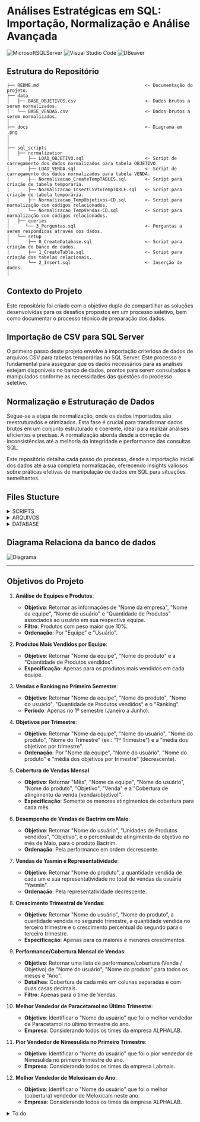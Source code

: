 # Análises Estratégicas em SQL: Importação, Normalização e Análise Avançada

![MicrosoftSQLServer](https://img.shields.io/badge/Microsoft%20SQL%20Server-CC2927.svg?style=for-the-badge&logo=Microsoft-SQL-Server&logoColor=white)
![Visual Studio Code](https://img.shields.io/badge/Visual%20Studio%20Code-007ACC.svg?style=for-the-badge&logo=Visual-Studio-Code&logoColor=white)
![DBeaver](https://img.shields.io/badge/DBeaver-382923.svg?style=for-the-badge&logo=DBeaver&logoColor=white)

## Estrutura do Repositório

```nohighlight
├── REDME.md          			                    <- Documentação do projeto.
├── data
│   ├── BASE_OBJETIVOS.csv                          <- Dados brutos a serem normalizados.
│   └── BASE_VENDAS.csv                             <- Dados brutos a serem normalizados. 
│
├── docs             		                        <- Diagrama em .png
│
│
├── sql_scripts 
│   ├── normalization
│   	├── LOAD_OBJETIVO.sql                       <- Script de carregamento dos dados normalizados para tabela OBJETIVO.
│   	├── LOAD_VENDA.sql                          <- Script de carregamento dos dados normalizados para tabela VENDA.
│  		├── Normalizacao_CreateTempTABLES.sql       <- Script para criação de tabela temporaria.
│   	├── Normalizacao_InsertCSVtoTempTABLE.sql   <- Script para criação de tabela temporaria.
│   	├── Normalizacao_TempObjetivos-CD.sql       <- Script para normalização com códigos relacionados.
│   	└── Normalizacao_TempVendas-CD.sql          <- Script para normalização com códigos relacionados.
│   ├── queries
│	   └── 3_Perguntas.sql                          <- Perguntas a serem respondidas através dos dados.
│   └── setup
│   	├── 0_CreateDatabase.sql                    <- Script para criação do banco de dados.
│   	├── 1_CreateTable.sql                       <- Script para criação das tabelas relacionais.
│   	└── 2_Insert.sql                            <- Inserção de dados.      
│
```
## Contexto do Projeto

Este repositório foi criado com o objetivo duplo de compartilhar as soluções desenvolvidas para os desafios propostos em um processo seletivo, bem como documentar o processo técnico de preparação dos dados.

## Importação de CSV para SQL Server

O primeiro passo deste projeto envolve a importação criteriosa de dados de arquivos CSV para tabelas temporárias no SQL Server. Este processo é fundamental para assegurar que os dados necessários para as análises estejam disponíveis no banco de dados, prontos para serem consultados e manipulados conforme as necessidades das questões do processo seletivo.

## Normalização e Estruturação de Dados

Segue-se a etapa de normalização, onde os dados importados são reestruturados e otimizados. Esta fase é crucial para transformar dados brutos em um conjunto estruturado e coerente, ideal para realizar análises eficientes e precisas. A normalização aborda desde a correção de inconsistências até a melhoria da integridade e performance das consultas SQL.

Este repositório detalha cada passo do processo, desde a importação inicial dos dados até a sua completa normalização, oferecendo insights valiosos sobre práticas efetivas de manipulação de dados em SQL para situações semelhantes.

## Files Stucture
<details>
  <summary>SCRIPTS</summary>

  * 0_CreateDatabase.sql
  * 1_CreateTable.sql
  * 2_Insert.sql
  * 3_Perguntas.sql
</details>

<details>
  <summary>ARQUIVOS</summary>

  * BASE_OBJETIVOS.csv
    * `EAN`
    * `EQUIPE`
    * `VENDEDOR`
    * `JAN`
    * `FEV`
    * `MAR`
    * `ABR`
    * `MAI`
    * `JUN`
    * `JUL`
    * `AGO`
    * `SET`
    * `OUT`
    * `NOV`
    * `DEZ`
  * BASE_VENDAS.csv
    * `EAN`
    * `EQUIPE`
    * `VENDEDOR`
    * `JAN`
    * `FEV`
    * `MAR`
    * `ABR`
    * `MAI`
    * `JUN`
    * `JUL`
    * `AGO`
    * `SET`
    * `OUT`
    * `NOV`
    * `DEZ`
</details>

<details>
  <summary>DATABASE</summary>

* `OBJETIVO`
	* `CD_VENDA` PRIMARY KEY
	* `CD_PRODUTO` FOREIGN KEY
	* `CD_EQUIPE` FOREIGN KEY
	* `CD_USUARIO` FOREIGN KEY
	* `DT_PERIODO`
	* `NR_QUANTIDADE`
* `VENDA`
	* `CD_VENDA` PRIMARY KEY
	* `CD_PRODUTO` FOREIGN KEY
	* `CD_EQUIPE` FOREIGN KEY
	* `CD_USUARIO` FOREIGN KEY
	* `DT_PERIODO`
	* `NR_QUANTIDADE`
* `PRODUTO`
	* `CD_PRODUTO` PRIMARY KEY
	* `NM_PRODUTO`
	* `EAN`
* `EQUIPE`
	* `CD_EQUIPE` PRIMARY KEY
	* `NM_EQUIPE`
	* `CD_EMPRESA` FOREIGN KEY
* `EMPRESA`
	* `CD_EMPRESA` PRIMARY KEY
	* `NN_EMPRESA`
* `USARIO`
	* `CD_USUARIO` PRIMARY KEY
	* `NM_USUARIO`
* `EQUIPE_PRODUTO`
	* `CD_EQUIPE_PRODUTO` PRIMARY KEY
	* `CD_EQUIPE` FOREIGN KEY
	* `CD_PRODUTO` FOREIGN KEY
	* `NR_PESO`
* `EMPRESA_PRODUTO`
	* `CD_EMPRESA_PRODUTO` PRIMARY KEY
	* `CD_EMPRESA` FOREIGN KEY
	* `CD_PRODUTO` FOREIGN KEY
* `EQUIPE_USUARIO`
	* `CD_EQUIPE_USUARIO` PRIMARY KEY
	* `CD_EQUIPE` FOREIGN KEY
	* `CD_USUARIO` FOREIGN KEY
* `USUARIO_EMPRESA`
	* `CD_EMPRESA_USUARIO` PRIMARY KEY
	* `CD_EMPRESA` FOREIGN KEY
	* `CD_USUARIO` FOREIGN KEY
</details>

## Diagrama Relaciona da banco de dados
![Diagrama](https://github.com/jlfenerich/HSL-Processo-Seletivo/blob/main/docs/master%20-%20HSL_TESTE%20-%20dbo.png?raw=true)

---

## Objetivos do Projeto

1. **Análise de Equipes e Produtos**: 
   - **Objetivo**: Retornar as informações de "Nome da empresa", "Nome da equipe", "Nome do usuário" e "Quantidade de Produtos" associados ao usuário em sua respectiva equipe.
   - **Filtro**: Produtos com peso maior que 10%.
   - **Ordenação**: Por "Equipe" e "Usuário".

2. **Produtos Mais Vendidos por Equipe**:
   - **Objetivo**: Retornar "Nome da equipe", "Nome do produto" e a "Quantidade de Produtos vendidos".
   - **Especificação**: Apenas para os produtos mais vendidos em cada equipe.

3. **Vendas e Ranking no Primeiro Semestre**:
   - **Objetivo**: Retornar "Nome da equipe", "Nome do produto", "Nome do usuário", "Quantidade de Produtos vendidos" e o "Ranking".
   - **Período**: Apenas no 1º semestre (Janeiro a Junho).

4. **Objetivos por Trimestre**:
   - **Objetivo**: Retornar "Nome da equipe", "Nome do usuário", "Nome do produto", "Nome do Trimestre" (ex.: "1º Trimestre") e a "média dos objetivos por trimestre".
   - **Ordenação**: Por "Nome da equipe", "Nome do usuário", "Nome do produto" e "média dos objetivos por trimestre" (decrescente).

5. **Cobertura de Vendas Mensal**:
   - **Objetivo**: Retornar "Mês", "Nome da equipe", "Nome do usuário", "Nome do produto", "Objetivo", "Venda" e a "Cobertura de atingimento da venda (venda/objetivo)".
   - **Especificação**: Somente os menores atingimentos de cobertura para cada mês.

6. **Desempenho de Vendas de Bactrim em Maio**:
   - **Objetivo**: Retornar "Nome do usuário", "Unidades de Produtos vendidos", "Objetivo", e o percentual do atingimento do objetivo no mês de Maio, para o produto Bactrim.
   - **Ordenação**: Pela performance em ordem decrescente.

7. **Vendas de Yasmin e Representatividade**:
   - **Objetivo**: Retornar "Nome do produto", a quantidade vendida de cada um e sua representatividade no total de vendas da usuária "Yasmin".
   - **Ordenação**: Pela representatividade decrescente.

8. **Crescimento Trimestral de Vendas**:
   - **Objetivo**: Retornar "Nome do usuário", "Nome do produto", a quantidade vendida no segundo trimestre, a quantidade vendida no terceiro trimestre e o crescimento percentual do segundo para o terceiro trimestre.
   - **Especificação**: Apenas para os maiores e menores crescimentos.

9. **Performance/Cobertura Mensal de Vendas**:
   - **Objetivo**: Retornar uma lista de performance/cobertura (Venda / Objetivo) de "Nome do usuário", "Nome do produto" para todos os meses e "Ano".
   - **Detalhes**: Cobertura de cada mês em colunas separadas e com duas casas decimais.
   - **Filtro**: Apenas para o time de Vendas.

10. **Melhor Vendedor de Paracetamol no Último Trimestre**:
    - **Objetivo**: Identificar o "Nome do usuário" que foi o melhor vendedor de Paracetamol no último trimestre do ano.
    - **Empresa**: Considerando todos os times da empresa ALPHALAB.

11. **Pior Vendedor de Nimesulida no Primeiro Trimestre**:
    - **Objetivo**: Identificar o "Nome do usuário" que foi o pior vendedor de Nimesulida no primeiro trimestre do ano.
    - **Empresa**: Considerando todos os times da empresa Labmais.

12. **Melhor Vendedor de Meloxicam do Ano**:
    - **Objetivo**: Identificar o "Nome do usuário" que foi o melhor (cobertura) vendedor de Meloxicam neste ano.
    - **Empresa**: Considerando todos os times da empresa ALPHALAB.


<details>
  <summary>To do</summary>

- [x] Configurar um servidor local SQL Server  [completion:: 2024-01-28]
- [x] Com os scripts fornecidos:  [completion:: 2024-01-28]
	- [x] Criar DataBase (0_CreateDatabase.sql)  [completion:: 2024-01-28]
	- [x] Criar Tabelas (1_CreateTable.sql)  [completion:: 2024-01-28]
	- [x] Inserir Parâmetros (Insert.sql) nas Tabelas  [completion:: 2024-01-28]
- [x] Carregar .csv nas Tabelas  [completion:: 2024-01-29]
	- [x] normalizar dos dados  [completion:: 2024-01-29]
		- [x] mapear dados para normalizar  [completion:: 2024-01-29]
		- [x] "Pivotar" tabela BASE_Objetivos de Horizontal p/ Vertical  [completion:: 2024-01-29]
		- [x] "Pivotar" tabela BASE_Vendas de Horizontal p/ Vertical  [completion:: 2024-01-29]
		- [x] JOIN para normalização para as chaves  [completion:: 2024-01-29]
	- [x] Carregar Base para OBJETIVO  [completion:: 2024-01-29]
	- [x] Carregar Base para VENDA  [completion:: 2024-01-29]
- [x] Consultas do script 3_Perguntas.sql  [completion:: 2024-01-30]
- [ ] Revisão das respostas/scripts
- [x] Documentação  [completion:: 2024-01-30]
	- [ ] Documentação da instalação do SQL Server
- [ ] Revisão da Documentação
- [ ] Revisar Estrutura do Repositório
- [ ] Enviar para recrutador
</details>
